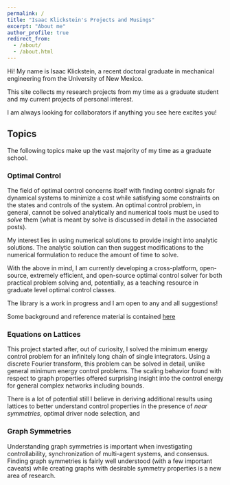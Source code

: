 ```yaml
---
permalink: /
title: "Isaac Klickstein's Projects and Musings"
excerpt: "About me"
author_profile: true
redirect_from: 
  - /about/
  - /about.html
---
```


Hi! My name is Isaac Klickstein, a recent doctoral graduate in mechanical engineering from the University of New Mexico.

This site collects my research projects from my time as a graduate student and my current projects of personal interest. 

I am always looking for collaborators if anything you see here excites you!

## Topics

The following topics make up the vast majority of my time as a graduate school.

### Optimal Control

The field of optimal control concerns itself with finding control signals for dynamical systems to minimize a cost while satisfying some constraints on the states and controls of the system.
An optimal control problem, in general, cannot be solved analytically and numerical tools must be used to _solve_ them (what is meant by solve is discussed in detail in the associated posts).

My interest lies in using numerical solutions to provide insight into analytic solutions.
The analytic solution can then suggest modifications to the numerical formulation to reduce the amount of time to solve.

With the above in mind, I am currently developing a cross-platform, open-source, extremely efficient, and open-source optimal control solver for both practical problem solving and, potentially, as a teaching resource in graduate level optimal control classes.

The library is a work in progress and I am open to any and all suggestions! 

Some background and reference material is contained [here](/optimalcontrol/)

### Equations on Lattices

This project started after, out of curiosity, I solved the minimum energy control problem for an infinitely long chain of single integrators.
Using a discrete Fourier transform, this problem can be solved in detail, unlike general minimum energy control problems.
The scaling behavior found with respect to graph properties offered surprising insight into the control energy for general complex networks including bounds.

There is a lot of potential still I believe in deriving additional results using lattices to better understand control properties in the presence of _near symmetries_, optimal driver node selection, and 

### Graph Symmetries

Understanding graph symmetries is important when investigating controllability, synchronization of multi-agent systems, and consensus.
Finding graph symmetries is fairly well understood (with a few important caveats) while creating graphs with desirable symmetry properties is a new area of research.

